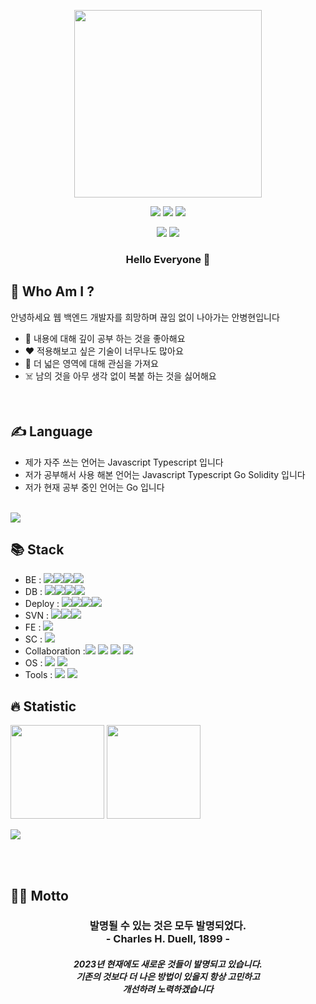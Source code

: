 <p align="center">
<img width=300 src="https://user-images.githubusercontent.com/68590947/224503055-a355c16e-4efd-4c04-8e73-532adf4da551.png">
</p>

<p align="center">
<a href="https://behoney.tistory.com/"><img src="https://img.shields.io/badge/Tistory-ffda42?style=for-the-badge&logo=Tistory&logoColor=black"></a>
<a href="https://skinny-sulfur-203.notion.site/b49bc1b571064ff8ac255789c6ff6037"><img src="https://img.shields.io/badge/Notion-black?style=for-the-badge&logo=Notion&logoColor=white"></a>
<a href="https://www.instagram.com/b_hyunnie/"><img src="https://img.shields.io/badge/Instagram-E4405F?style=for-the-badge&logo=Instagram&logoColor=white"></a>
</p>

<p align="center">
  <a href="https://syu.ac.kr/"><img src="https://img.shields.io/badge/Samyook-1189ce?style=for-the-badge&logo=GitBook&logoColor=white"></a>
  <a href="https://codestates.com"><img src="https://img.shields.io/badge/CodeStates-3304d3?style=for-the-badge&logo=CodeFactor&logoColor=white"></a>
</p>

<h3 align="center">
  Hello Everyone 👋 
</h3>

## 📝 Who Am I ?
안녕하세요 웹 백엔드 개발자를 희망하며 끊임 없이 나아가는 안병현입니다 <br>
- 🧐 내용에 대해 깊이 공부 하는 것을 좋아해요
- ❤️ 적용해보고 싶은 기술이 너무나도 많아요
- 🌊 더 넓은 영역에 대해 관심을 가져요
- ☠️ 남의 것을 아무 생각 없이 복붙 하는 것을 싫어해요
<br>

## ✍️ Language
- 제가 자주 쓰는 언어는 Javascript Typescript 입니다 <br>
- 저가 공부해서 사용 해본 언어는 Javascript Typescript Go Solidity 입니다 <br>
- 저가 현재 공부 중인 언어는 Go 입니다 <br><br>
<!-- https://github.com/anuraghazra/github-readme-stats/blob/master/docs/readme_kr.md 통계 -->
<image src="https://github-readme-stats.vercel.app/api/top-langs/?username=qudgus9601&layout=compact">
  
## 📚 Stack
- BE : <img src="https://img.shields.io/badge/Node.js-339933?style=for-the-badge&logo=Node.js&logoColor=black"><img src="https://img.shields.io/badge/Express.js-black?style=for-the-badge&logo=Express&logoColor=white"><img src="https://img.shields.io/badge/Nest.js-E0234E?style=for-the-badge&logo=NestJs&logoColor=black"><img src="https://img.shields.io/badge/Docker-2496ED?style=for-the-badge&logo=Docker&logoColor=white">
- DB : <img src="https://img.shields.io/badge/MongoDB-339933?style=for-the-badge&logo=MongoDB&logoColor=black"><img src="https://img.shields.io/badge/IPFS-65C2CB?style=for-the-badge&logo=IPFS&logoColor=black"><img src="https://img.shields.io/badge/MySQL-4479A1?style=for-the-badge&logo=MySQL&logoColor=black"><img src="https://img.shields.io/badge/PostgreSQL-4169E1?style=for-the-badge&logo=PostgreSQL&logoColor=black">
- Deploy : <img src="https://img.shields.io/badge/AWS-232F3E?style=for-the-badge&logo=Amazon AWS&logoColor=white"><img src="https://img.shields.io/badge/AWS S3-569A31?style=for-the-badge&logo=AmazonS3&logoColor=black"><img src="https://img.shields.io/badge/AWS EC2-FF9900?style=for-the-badge&logo=AmazonEC2&logoColor=black"><img src="https://img.shields.io/badge/AWS CloudFront-FF4F8B?style=for-the-badge&logo=AmazonCloudWatch&logoColor=black">
- SVN : <img src="https://img.shields.io/badge/Git-F05032?style=for-the-badge&logo=Git&logoColor=black"><img src="https://img.shields.io/badge/Git hub-black?style=for-the-badge&logo=Github&logoColor=white"><img src="https://img.shields.io/badge/Docker Hub-2496ED?style=for-the-badge&logo=Docker&logoColor=white">
- FE : <img src="https://img.shields.io/badge/React-61DAFB?style=for-the-badge&logo=React&logoColor=black">
- SC : <img src="https://img.shields.io/badge/Solidity-3C3C3D?style=for-the-badge&logo=Ethereum&logoColor=black">
- Collaboration :<img src="https://img.shields.io/badge/Slack-4A154B?style=for-the-badge&logo=Slack&logoColor=white"> <img src="https://img.shields.io/badge/Notion-black?style=for-the-badge&logo=Notion&logoColor=white"> <img src="https://img.shields.io/badge/Discord-5865F2?style=for-the-badge&logo=Discord&logoColor=white"> <img src="https://img.shields.io/badge/Line-00C300?style=for-the-badge&logo=Line&logoColor=white">
- OS : <img src="https://img.shields.io/badge/Mac OS M1-000000?style=for-the-badge&logo=Apple&logoColor=white"> <img src="https://img.shields.io/badge/Windows-0078D6?style=for-the-badge&logo=Windows&logoColor=white">
- Tools : <img src="https://img.shields.io/badge/VisualStudioCode-007ACC?style=for-the-badge&logo=VisualStudioCode&logoColor=black"> <img src="https://img.shields.io/badge/Intellij IDEA-000000?style=for-the-badge&logo=Intellij IDEA&logoColor=white">
  
## 🔥 Statistic
<p align="left">
  <!--https://streak-stats.demolab.com/demo/ 연속 통계-->
  <img height=150 src="https://streak-stats.demolab.com?user=qudgus9601&theme=dark&hide_border=%EA%B1%B0%EC%A7%93&locale=ko&date_format=%5BY.%5Dn.j">
  <!-- https://github.com/anuraghazra/github-readme-stats/blob/master/docs/readme_kr.md 통계 -->
  <img height=150 src="https://github-readme-stats.vercel.app/api?username=qudgus9601&show_icons=true&theme=great-gatsby">
</p>
  <p align="left">
    <image src="https://github-readme-stats.vercel.app/api/wakatime?username=honeyb&layout=compact&range=last_7_days&theme=dark">
  </p>
  <br><br>

## 🚶‍♂️ Motto
<h3 align="center">발명될 수 있는 것은 모두 발명되었다.<br>- Charles H. Duell, 1899 -</h3>
<h5 align="center">2023년 현재에도 새로운 것들이 발명되고 있습니다.<br>기존의 것보다 더 나은 방법이 있을지 항상 고민하고<br>개선하려 노력하겠습니다</h5>

